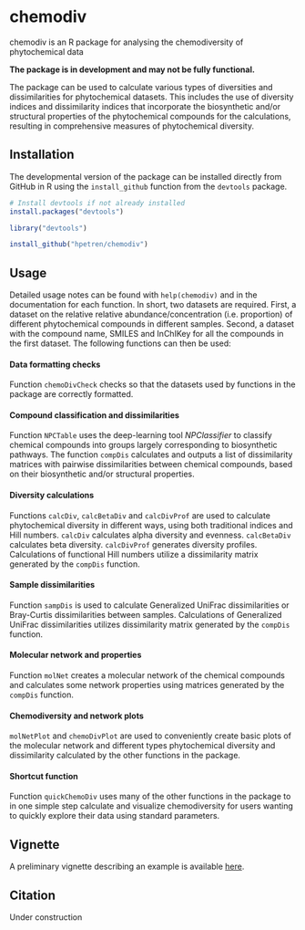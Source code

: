 
<!-- README.md is generated from README.Rmd. Please edit that file -->

# chemodiv

<!-- badges: start -->
<!-- badges: end -->

chemodiv is an R package for analysing the chemodiversity of
phytochemical data

**The package is in development and may not be fully functional.**

The package can be used to calculate various types of diversities and
dissimilarities for phytochemical datasets. This includes the use of
diversity indices and dissimilarity indices that incorporate the
biosynthetic and/or structural properties of the phytochemical compounds
for the calculations, resulting in comprehensive measures of
phytochemical diversity.

## Installation

The developmental version of the package can be installed directly from
GitHub in R using the `install_github` function from the `devtools`
package.

``` r
# Install devtools if not already installed
install.packages("devtools")

library("devtools")

install_github("hpetren/chemodiv")
```

## Usage

Detailed usage notes can be found with `help(chemodiv)` and in the
documentation for each function. In short, two datasets are required.
First, a dataset on the relative relative abundance/concentration
(i.e. proportion) of different phytochemical compounds in different
samples. Second, a dataset with the compound name, SMILES and InChIKey
for all the compounds in the first dataset. The following functions can
then be used:

#### Data formatting checks

Function `chemoDivCheck` checks so that the datasets used by functions
in the package are correctly formatted.

#### Compound classification and dissimilarities

Function `NPCTable` uses the deep-learning tool *NPClassifier* to
classify chemical compounds into groups largely corresponding to
biosynthetic pathways. The function `compDis` calculates and outputs a
list of dissimilarity matrices with pairwise dissimilarities between
chemical compounds, based on their biosynthetic and/or structural
properties.

#### Diversity calculations

Functions `calcDiv`, `calcBetaDiv` and `calcDivProf` are used to
calculate phytochemical diversity in different ways, using both
traditional indices and Hill numbers. `calcDiv` calculates alpha
diversity and evenness. `calcBetaDiv` calculates beta diversity.
`calcDivProf` generates diversity profiles. Calculations of functional
Hill numbers utilize a dissimilarity matrix generated by the `compDis`
function.

#### Sample dissimilarities

Function `sampDis` is used to calculate Generalized UniFrac
dissimilarities or Bray-Curtis dissimilarities between samples.
Calculations of Generalized UniFrac dissimilarities utilizes
dissimilarity matrix generated by the `compDis` function.

#### Molecular network and properties

Function `molNet` creates a molecular network of the chemical compounds
and calculates some network properties using matrices generated by the
`compDis` function.

#### Chemodiversity and network plots

`molNetPlot` and `chemoDivPlot` are used to conveniently create basic
plots of the molecular network and different types phytochemical
diversity and dissimilarity calculated by the other functions in the
package.

#### Shortcut function

Function `quickChemoDiv` uses many of the other functions in the package
to in one simple step calculate and visualize chemodiversity for users
wanting to quickly explore their data using standard parameters.

## Vignette

A preliminary vignette describing an example is available
[here](https://drive.google.com/file/d/1AGSrXYAc_iwsbszZdS798_atrfFibdDy/view?usp=sharing).

## Citation

Under construction
